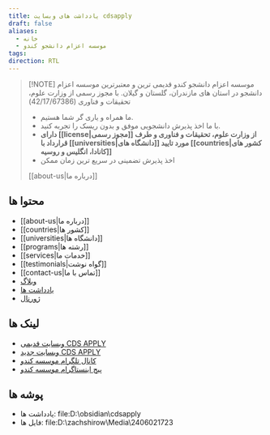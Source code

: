```yaml
---
title: یادداشت های وبسایت cdsapply
draft: false
aliases:
  - خانه
  - موسسه اعزام دانشجو کندو
tags: 
direction: RTL
---
```


> [!NOTE] موسسه اعزام دانشجو کندو 
> قدیمی ترین و معتبرترین موسسه اعزام دانشجو در استان های مازندران، گلستان و گیلان. با مجوز رسمی از وزارت علوم، تحقیقات و فناوری (42/17/67386)
> 
> - ما همراه و یاری گر شما هستیم. 
> - با ما اخذ پذیرش دانشجویی موفق و بدون ریسک را تجربه کنید. 
> - **دارای [[license|مجوز رسمی]] از وزارت علوم، تحقیقات و فناوری و طرف قرارداد با [[universities|دانشگاه های]] مورد تایید [[countries|کشور های کانادا، انگلیس و روسیه]]** 
> - اخذ پذیرش تضمینی در سریع ترین زمان ممکن
> 
> [[about-us|درباره ما]]


## محتوا ها

- [[about-us|درباره ما]]
- [[countries|کشور ها]]
- [[universities|دانشگاه ها]]
- [[programs|رشته ها]]
- [[services|خدمات ما]]
- [[testimonials|گواه نوشت]]
- [[contact-us|تماس با ما]]
- [وبلاگ](posts)
- [یادداشت ها](notes)
- [ژورنال](journal)


## لینک ها

- [وبسایت قدیمی CDS APPLY](http://cds.org.ir/)
- [وبسایت جدید CDS APPLY](https://cdsapply.ir/)
- [کانال تلگرام موسسه کندو](https://t.me/cdsapply)
- [پیج اینستاگرام موسسه کندو](https://instagram.com/cdsapply)

## پوشه ها

- یادداشت ها: file:D:\obsidian\cdsapply
- فایل ها: file:D:\zachshirow\Media\2406021723
